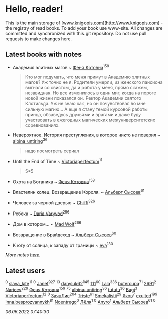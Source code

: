 # Hello, reader!
This is the main storage of [www.knigopis.com](http://www.knigopis.com) - the registry of read books.
To add your book use www-site. All changes are committed and synchronized with this git repository.
Do not use pull requests to make changes here.


## Latest books with notes
* Академия элитных магов ~ [Феня Котовна](users/109/109746193906459706720-google)<sup>159</sup>
    > Кто мог подумать, что меня примут в Академию элитных магов? Уж точно не я. Родители умерли, из женского пансиона выгнали со свистом, да и работа у меня, прямо скажем, незавидная. Но все изменилось в один миг, когда на пороге новой жизни показался он. Ректор Академии святого Клотильда. Уж не знаю как, но он почувствовал во мне сильную магию… А еще я стану темой курсовой работы принца, обзаведусь друзьями и врагами и даже буду участвовать в ежегодных магических межуниверситетских соревнованиях.

* Невероятное. История преступления, в которое никто не поверил ~ [albina_untiring](users/257/2579695-vkontakte)<sup>36</sup>
    > надо посмотреть сериал

* Until the End of Time ~ [Victoriaperfectum](users/117/117396356938980769291-google)<sup>11</sup>
    > 5*5

* Охота на Ботаника ~ [Феня Котовна](users/109/109746193906459706720-google)<sup>158</sup>

* Властелин колец. Возвращение Короля. ~ [Альберт Сысоев](users/474/47446642-vkontakte)<sup>61</sup>

* Человек за черной дверью ~ [Chiffi](users/105/105831994080785626680-google)<sup>326</sup>

* Ребека ~ [Daria Varyvod](users/829/829893410524253-facebook)<sup>256</sup>

* Дом в котором... ~ [Mad Wolf](users/947/94738840-vkontakte)<sup>266</sup>

* Возвращение в Брайдсхед ~ [Альберт Сысоев](users/474/47446642-vkontakte)<sup>60</sup>

* К югу от солнца, к западу от границы ~ [eva](users/111/111656270551033014778-google)<sup>130</sup>


_More notes [here](latest_books_with_notes.md)._


## Latest users
[](users/269/269376442-vkontakte)<sup>0</sup> 
[slava_kite](users/134/134671934-vkontakte)<sup>11</sup> 
[](users/101/101095046496982153936-google)<sup>0</sup> 
[Janet](users/108/108113656204404967440-google)<sup>927</sup> 
[](users/110/110108278789076439525-google)<sup>13</sup> 
[danyluk62](users/374/374149854-vkontakte)<sup>145</sup> 
[111](users/309/309238388536274478-mailru)<sup>60</sup> 
[Lala](users/761/76187635-vkontakte)<sup>336</sup> 
[butercupa](users/193/193697993-vkontakte)<sup>71</sup> 
[2691](users/102/102279838587751261747-google)<sup>2</sup> 
[Naricev](users/107/107090515204537133928-google)<sup>229</sup> 
[Феня Котовна](users/109/109746193906459706720-google)<sup>159</sup> 
[](users/153/1537586159620888-facebook)<sup>75</sup> 
[albina_untiring](users/257/2579695-vkontakte)<sup>36</sup> 
[tututu](users/135/135685382-vkontakte)<sup>36</sup> 
[Bagi](users/336/336375377-vkontakte)<sup>3</sup> 
[Victoriaperfectum](users/117/117396356938980769291-google)<sup>12</sup> 
[](users/101/101993023995003150366-google)<sup>0</sup> 
[ЗаяцЛис](users/112/112388384595246311466-google)<sup>204</sup> 
[Triste](users/517/5175580462988229760-mailru)<sup>61</sup> 
[Smekalistii](users/864/86487125-vkontakte)<sup>29</sup> 
[Яков](users/105/105550558690336621150-google)<sup>7</sup> 
[exulted](users/100/100599204551896265722-google)<sup>199</sup> 
[inna.besprozvannykh](users/733/73323849-yandex)<sup>81</sup> 
[Noentrego](users/117/117044164287670732330-google)<sup>0</sup> 
[Лёля](users/116/116548990352210245412-google)<sup>1</sup> 
[](users/100/1001822779-yandex)<sup>0</sup> 
[Anyro](users/114/114881333859552166326-google)<sup>1</sup> 
[Альберт Сысоев](users/474/47446642-vkontakte)<sup>61</sup> 
[](users/100/100097069456712612136-google)<sup>0</sup> 


_06.06.2022 07:40:30_
